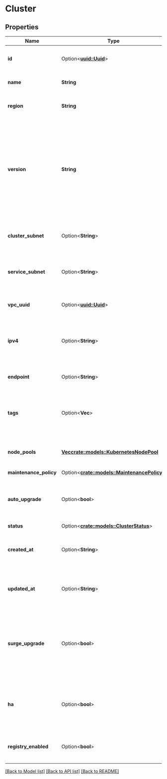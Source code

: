 # Cluster

## Properties

Name | Type | Description | Notes
------------ | ------------- | ------------- | -------------
**id** | Option<[**uuid::Uuid**](uuid::Uuid.md)> | A unique ID that can be used to identify and reference a Kubernetes cluster. | [optional][readonly]
**name** | **String** | A human-readable name for a Kubernetes cluster. | 
**region** | **String** | The slug identifier for the region where the Kubernetes cluster is located. | 
**version** | **String** | The slug identifier for the version of Kubernetes used for the cluster. If set to a minor version (e.g. \"1.14\"), the latest version within it will be used (e.g. \"1.14.6-do.1\"); if set to \"latest\", the latest published version will be used. See the `/v2/kubernetes/options` endpoint to find all currently available versions. | 
**cluster_subnet** | Option<**String**> | The range of IP addresses in the overlay network of the Kubernetes cluster in CIDR notation. | [optional][readonly]
**service_subnet** | Option<**String**> | The range of assignable IP addresses for services running in the Kubernetes cluster in CIDR notation. | [optional][readonly]
**vpc_uuid** | Option<[**uuid::Uuid**](uuid::Uuid.md)> | A string specifying the UUID of the VPC to which the Kubernetes cluster is assigned. | [optional]
**ipv4** | Option<**String**> | The public IPv4 address of the Kubernetes master node. This will not be set if high availability is configured on the cluster (v1.21+) | [optional][readonly]
**endpoint** | Option<**String**> | The base URL of the API server on the Kubernetes master node. | [optional][readonly]
**tags** | Option<**Vec<String>**> | An array of tags applied to the Kubernetes cluster. All clusters are automatically tagged `k8s` and `k8s:$K8S_CLUSTER_ID`. | [optional]
**node_pools** | [**Vec<crate::models::KubernetesNodePool>**](kubernetes_node_pool.md) | An object specifying the details of the worker nodes available to the Kubernetes cluster. | 
**maintenance_policy** | Option<[**crate::models::MaintenancePolicy**](maintenance_policy.md)> |  | [optional]
**auto_upgrade** | Option<**bool**> | A boolean value indicating whether the cluster will be automatically upgraded to new patch releases during its maintenance window. | [optional][default to false]
**status** | Option<[**crate::models::ClusterStatus**](cluster_status.md)> |  | [optional]
**created_at** | Option<**String**> | A time value given in ISO8601 combined date and time format that represents when the Kubernetes cluster was created. | [optional][readonly]
**updated_at** | Option<**String**> | A time value given in ISO8601 combined date and time format that represents when the Kubernetes cluster was last updated. | [optional][readonly]
**surge_upgrade** | Option<**bool**> | A boolean value indicating whether surge upgrade is enabled/disabled for the cluster. Surge upgrade makes cluster upgrades fast and reliable by bringing up new nodes before destroying the outdated nodes. | [optional][default to false]
**ha** | Option<**bool**> | A boolean value indicating whether the control plane is run in a highly available configuration in the cluster. Highly available control planes incur less downtime. | [optional][default to false]
**registry_enabled** | Option<**bool**> | A read-only boolean value indicating if a container registry is integrated with the cluster. | [optional][readonly]

[[Back to Model list]](../README.md#documentation-for-models) [[Back to API list]](../README.md#documentation-for-api-endpoints) [[Back to README]](../README.md)


